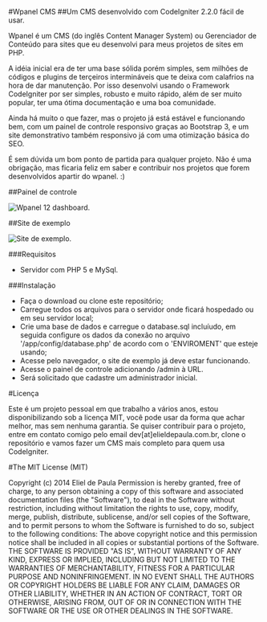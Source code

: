 #Wpanel CMS
##Um CMS desenvolvido com CodeIgniter 2.2.0 fácil de usar.

Wpanel é um CMS (do inglês Content Manager System) ou Gerenciador de Conteúdo para sites que eu desenvolvi para meus projetos de sites em PHP.

A idéia inicial era de ter uma base sólida porém simples, sem milhões de códigos e plugins de terçeiros intermináveis que te deixa com calafrios na hora de dar manutenção. Por isso desenvolvi usando o Framework CodeIgniter por ser simples, robusto e muito rápido, além de ser
muito popular, ter uma ótima documentação e uma boa comunidade.

Ainda há muito o que fazer, mas o projeto já está estável e funcionando bem, com um painel de controle responsivo graças ao Bootstrap 3, e um site demonstrativo também responsivo já com uma otimização básica do SEO.

É sem dúvida um bom ponto de partida para qualquer projeto. Não é uma obrigação, mas ficaria feliz em saber e contribuir nos projetos que forem desenvolvidos apartir do wpanel. :)

##Painel de controle

<img src="http://elieldepaula.com.br/_img_wpanel/dashboard.png" alt="Wpanel 12 dashboard.">

##Site de exemplo

<img src="http://elieldepaula.com.br/_img_wpanel/novo-site-preview.png" alt="Site de exemplo.">

###Requisitos

- Servidor com PHP 5 e MySql.

###Instalação

- Faça o download ou clone este repositório;
- Carregue todos os arquivos para o servidor onde ficará hospedado ou em seu servidor local;
- Crie uma base de dados e carregue o database.sql incluíudo, em seguida configure os dados da conexão no arquivo '/app/config/database.php' de acordo com o 'ENVIROMENT' que esteje usando;
- Acesse pelo navegador, o site de exemplo já deve estar funcionando.
- Acesse o painel de controle adicionando /admin à URL.
- Será solicitado que cadastre um administrador inicial.

#Licença

Este é um projeto pessoal em que trabalho a vários anos, estou disponibilizando sob a licença MIT, você pode usar da forma que achar melhor, mas sem nenhuma garantia. Se quiser contribuir para o projeto, entre em contato comigo pelo email dev[at]elieldepaula.com.br, clone o repositório e vamos fazer um CMS mais completo para quem usa CodeIgniter.

#The MIT License (MIT)

Copyright (c) 2014 Eliel de Paula
Permission is hereby granted, free of charge, to any person obtaining a copy
of this software and associated documentation files (the "Software"), to deal
in the Software without restriction, including without limitation the rights
to use, copy, modify, merge, publish, distribute, sublicense, and/or sell
copies of the Software, and to permit persons to whom the Software is
furnished to do so, subject to the following conditions:
The above copyright notice and this permission notice shall be included in all
copies or substantial portions of the Software.
THE SOFTWARE IS PROVIDED "AS IS", WITHOUT WARRANTY OF ANY KIND, EXPRESS OR
IMPLIED, INCLUDING BUT NOT LIMITED TO THE WARRANTIES OF MERCHANTABILITY,
FITNESS FOR A PARTICULAR PURPOSE AND NONINFRINGEMENT. IN NO EVENT SHALL THE
AUTHORS OR COPYRIGHT HOLDERS BE LIABLE FOR ANY CLAIM, DAMAGES OR OTHER
LIABILITY, WHETHER IN AN ACTION OF CONTRACT, TORT OR OTHERWISE, ARISING FROM,
OUT OF OR IN CONNECTION WITH THE SOFTWARE OR THE USE OR OTHER DEALINGS IN THE
SOFTWARE.

